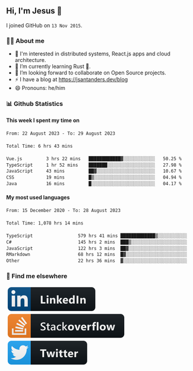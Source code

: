 ## Hi, I'm Jesus 👋

I joined GitHub on `13 Nov 2015`.

<!-- Talking about you -->

### 👨‍💻 About me

- 👦 I'm interested in distributed systems, React.js apps and cloud architecture.
- 🌱 I’m currently learning Rust 🦀.
- 👯 I’m looking forward to collaborate on Open Source projects.
- ⚡️ I have a blog at <https://jsantanders.dev/blog>
- 😄 Pronouns: he/him

### 📊 Github Statistics

#### This week I spent my time on

<!--START_SECTION:weekly-->

```txt
From: 22 August 2023 - To: 29 August 2023

Total Time: 6 hrs 43 mins

Vue.js         3 hrs 22 mins   ████████████▓░░░░░░░░░░░░   50.25 %
TypeScript     1 hr 52 mins    ███████░░░░░░░░░░░░░░░░░░   27.98 %
JavaScript     43 mins         ██▓░░░░░░░░░░░░░░░░░░░░░░   10.67 %
CSS            19 mins         █▒░░░░░░░░░░░░░░░░░░░░░░░   04.94 %
Java           16 mins         █░░░░░░░░░░░░░░░░░░░░░░░░   04.17 %
```

<!--END_SECTION:weekly-->

#### My most used languages

<!--START_SECTION:alltime-->

```txt
From: 15 December 2020 - To: 28 August 2023

Total Time: 1,078 hrs 14 mins

TypeScript                 579 hrs 41 mins █████████████▒░░░░░░░░░░░   53.76 %
C#                         145 hrs 2 mins  ███▒░░░░░░░░░░░░░░░░░░░░░   13.45 %
JavaScript                 122 hrs 3 mins  ██▓░░░░░░░░░░░░░░░░░░░░░░   11.32 %
RMarkdown                  68 hrs 12 mins  █▓░░░░░░░░░░░░░░░░░░░░░░░   06.33 %
Other                      22 hrs 36 mins  ▓░░░░░░░░░░░░░░░░░░░░░░░░   02.10 %
```

<!--END_SECTION:alltime-->

### 📢 Find me elsewhere

<p>
  <a target="_blank" href="https://linkedin.com/in/jsantanders">
    <img src="https://github.com/jsantanders/jsantanders/blob/master/img/linkedin.svg" alt="LinkedIn" style="vertical-align:top; margin:4px">
  </a>
  
  <a target="_blank" href="https://stackoverflow.com/users/7318331/jesus-santander">
    <img src="https://github.com/jsantanders/jsantanders/blob/master/img/stackoverflow.svg" alt="StackOverflow" style="vertical-align:top; margin:4px">
  </a>
  
  <a target="_blank" href="http://twitter.com/jsantanders">
    <img src="https://github.com/jsantanders/jsantanders/blob/master/img/twitter.svg" alt="Twitter" style="vertical-align:top; margin:4px">
  </a>
</p>
